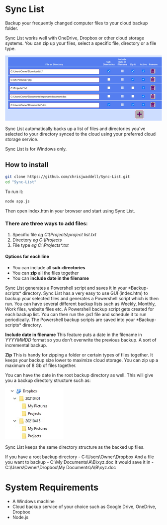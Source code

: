 # Sync List

Backup your frequently changed computer files to your cloud backup folder.

Sync List works well with OneDrive, Dropbox or other cloud storage systems.
You can zip up your files, select a specific file, directory or a file type.

![Sync List File list](https://github.com/chrisjwaddell/Sync-List/blob/main/img/sync-list.jpg)

Sync List automatically backs up a list of files and directories you've selected to your directory synced to the cloud using your preferred cloud storage service.

Sync List is for Windows only.


## How to install

```bash
git clone https://github.com/chrisjwaddell/Sync-List.git
cd "Sync-List"
```

To run it:
```bash
node app.js
```

Then open index.htm in your browser and start using Sync List.



### There are three ways to add files:
1. Specific file *eg C:\Projects\project list.txt*
2. Directory *eg C:\Projects*
3. File type *eg C:\Projects\*.txt*


#### Options for each line
- You can include all **sub-directories**
- You can **zip** all the files together
- You can **include date in the filename**


Sync List generates a Powershell script and saves it in your *Backup-scripts\* directory.
Sync List has a very easy to use GUI (index.htm) to backup your selected files and generates a Powershell script which is then run.
You can have several different backup lists such as Weekly, Monthly, Work files, website files etc. A Powershell backup script gets created for each backup list.
You can then run the .ps1 file and schedule it to run periodically. The Powershell backup scripts are saved into your *Backup-scripts\* directory.

**Include date in filename**
This feature puts a date in the filename in *YYYYMMDD* format so you don't overwrite the previous backup. A sort of incremental backup.

**Zip**
This is handy for zipping a folder or certain types of files together. It keeps your backup size lower to maximize cloud storage.
You can zip up a maximum of 8 Gb of files together.


You can have the date in the root backup directory as well. This will give you a backup directory structure such as:

![Sync List Directory structure](https://github.com/chrisjwaddell/Sync-List/blob/main/img/directories.jpg)

Sync List keeps the same directory structure as the backed up files.

If you have a root backup directory - C:\Users\Owner\Dropbox
And a file you want to backup - C:\My Documents\A\B\xyz.doc
It would save it in - C:\Users\Owner\Dropbox\My Documents\A\B\xyz.doc



# System Requirements
* A Windows machine
* Cloud backup service of your choice such as Google Drive, OneDrive, Dropbox
* Node.js
















